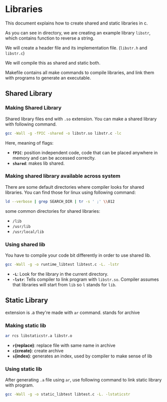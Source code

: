 # Libraries

This document explains how to create shared and static libraries in c.

As you can see in directory, we are creating an example library `libstr`, which contains function to reverse a string.

We will create a header file and its implementation file. (`libstr.h` and `libstr.c`)

We will compile this as shared and static both.

Makefile contains all make commands to compile libraries, and link them with programs to generate an executable.

## Shared Library

### Making Shared Library

Shared library files end with `.so` extension.
You can make a shared library with following command.

```bash
gcc -Wall -g -fPIC -shared -o libstr.so libstr.c -lc
```

Here, meaning of flags:

- **`fPIC`**:
  position independent code, code that can be placed anywhere in memory and can be accessed correclty.
- **`shared`**: makes lib shared.

### Making shared library available across system

There are some default directories where compiler looks for shared libraries. You can find those for linux using following command:

```bash
ld --verbose | grep SEARCH_DIR | tr -s ' ;' \\012
```

some common directories for shared libraries:

- `/lib`
- `/usr/lib`
- `/usr/local/lib`

### Using shared lib

You have to compile your code bit differently in order to use shared lib.

```bash
gcc -Wall -g -o runtime_libtest libtest.c -L. -lstr
```

- **`-L`**: Look for the library in the current directory.
- **`-lstr`**: Tells compiler to link program with `libstr.so`. Compiler assumes that libraries will start from `lib` so `l` stands for `lib`.

## Static Library

extension is .a
they're made with `ar` command. stands for archive

### Making static lib

```bash
ar rcs libstaticstr.a libstr.o
```

- **`r`(replace)**: replace file with same name in archive
- **`c`(create)**: create archive
- **`s`(index)**: generates an index, used by compiler to make sense of lib

### Using static lib

After generating `.a` file using `ar`, use following command to link static library with program.

```bash
gcc -Wall -g -o static_libtest libtest.c -L. -lstaticstr
```
